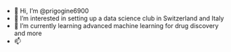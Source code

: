 - 👋 Hi, I’m @prigogine6900
- 👀 I’m interested in setting up a data science club in Switzerland and Italy
- 🌱 I’m currently learning advanced machine learning for drug discovery and more 
- 📫 
<!---
prigogine6900/prigogine6900 is a ✨ special ✨ repository because its `README.md` (this file) appears on your GitHub profile.
You can click the Preview link to take a look at your changes.
--->
